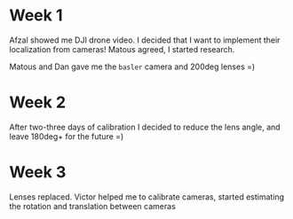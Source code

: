 # Week 1

Afzal showed me DJI drone video. I decided that I want to implement their localization from cameras! Matous agreed, I started research.<br>

Matous and Dan gave me the `basler` camera and 200deg lenses =)

# Week 2

After two-three days of calibration I decided to reduce the lens angle, and leave 180deg+ for the future =)

# Week 3
Lenses replaced. Victor helped me to calibrate cameras, started estimating the rotation and translation between cameras
